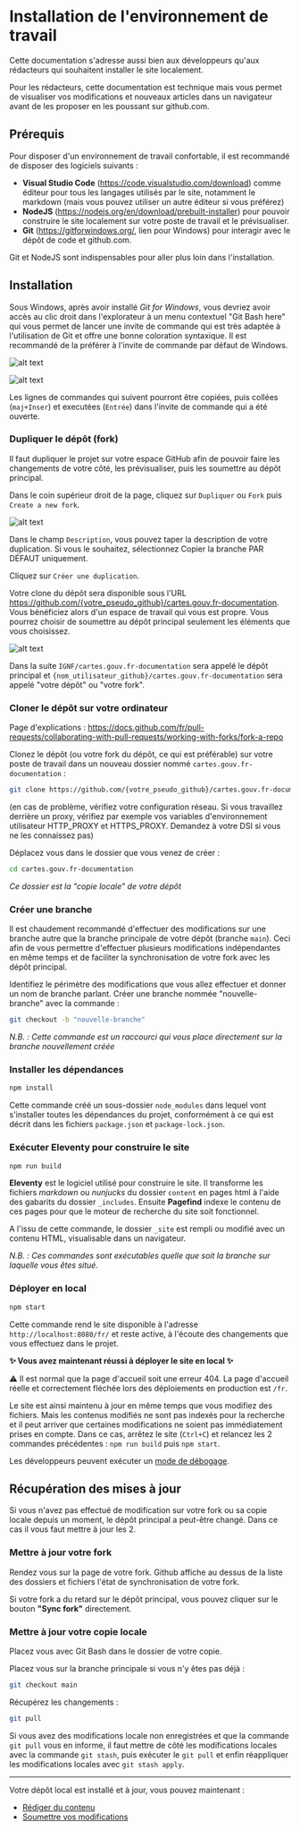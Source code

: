 # Installation de l'environnement de travail

Cette documentation s'adresse aussi bien aux développeurs qu'aux rédacteurs qui souhaitent installer le site localement.

Pour les rédacteurs, cette documentation est technique mais vous permet de visualiser vos modifications et nouveaux articles dans un navigateur avant de les proposer en les poussant sur github.com.

## Prérequis

Pour disposer d'un environnement de travail confortable, il est recommandé de disposer des logiciels suivants :

- **Visual Studio Code** (https://code.visualstudio.com/download) comme éditeur pour tous les langages utilisés par le site, notamment le markdown (mais vous pouvez utiliser un autre éditeur si vous préférez)
- **NodeJS** (https://nodejs.org/en/download/prebuilt-installer) pour pouvoir construire le site localement sur votre poste de travail et le prévisualiser.
- **Git** (https://gitforwindows.org/, lien pour Windows) pour interagir avec le dépôt de code et github.com.

Git et NodeJS sont indispensables pour aller plus loin dans l'installation.

## Installation

Sous Windows, après avoir installé _Git for Windows_, vous devriez avoir accès au clic droit dans l'explorateur à un menu contextuel "Git Bash here" qui vous permet de lancer une invite de commande qui est très adaptée à l'utilisation de Git et offre une bonne coloration syntaxique. Il est recommandé de la préférer à l'invite de commande par défaut de Windows.

![alt text](img/image.png)

![alt text](img/image-1.png)

Les lignes de commandes qui suivent pourront être copiées, puis collées (`maj+Inser`) et executées (`Entrée`) dans l'invite de commande qui a été ouverte.

### Dupliquer le dépôt (fork)

Il faut dupliquer le projet sur votre espace GitHub afin de pouvoir faire les changements de votre côté, les prévisualiser, puis les soumettre au dépôt principal.

Dans le coin supérieur droit de la page, cliquez sur `Dupliquer` ou `Fork` puis `Create a new fork`.

![alt text](img/image-7.png)

Dans le champ `Description`, vous pouvez taper la description de votre duplication. Si vous le souhaitez, sélectionnez Copier la branche PAR DÉFAUT uniquement.

Cliquez sur `Créer une duplication`.

Votre clone du dépôt sera disponible sous l'URL https://github.com/{votre_pseudo_github}/cartes.gouv.fr-documentation. Vous bénéficiez alors d'un espace de travail qui vous est propre. Vous pourrez choisir de soumettre au dépôt principal seulement les éléments que vous choisissez.

![alt text](img/image-8.png)

Dans la suite `IGNF/cartes.gouv.fr-documentation` sera appelé le dépôt principal et `{nom_utilisateur_github}/cartes.gouv.fr-documentation` sera appelé "votre dépôt" ou "votre fork".

### Cloner le dépôt sur votre ordinateur

Page d'explications : https://docs.github.com/fr/pull-requests/collaborating-with-pull-requests/working-with-forks/fork-a-repo

Clonez le dépôt (ou votre fork du dépôt, ce qui est préférable) sur votre poste de travail dans un nouveau dossier nommé `cartes.gouv.fr-documentation` :

```bash
git clone https://github.com/{votre_pseudo_github}/cartes.gouv.fr-documentation
```

(en cas de problème, vérifiez votre configuration réseau. Si vous travaillez derrière un proxy, vérifiez par exemple vos variables d'environnement utilisateur HTTP_PROXY et HTTPS_PROXY. Demandez à votre DSI si vous ne les connaissez pas)

Déplacez vous dans le dossier que vous venez de créer :

```bash
cd cartes.gouv.fr-documentation
```

_Ce dossier est la "copie locale" de votre dépôt_

### Créer une branche

Il est chaudement recommandé d'effectuer des modifications sur une branche autre que la branche principale de votre dépôt (branche `main`). Ceci afin de vous permettre d'effectuer plusieurs modifications indépendantes en même temps et de faciliter la synchronisation de votre fork avec les dépôt principal.

Identifiez le périmètre des modifications que vous allez effectuer et donner un nom de branche parlant. Créer une branche nommée "nouvelle-branche" avec la commande :

```bash
git checkout -b "nouvelle-branche"
```

_N.B. : Cette commande est un raccourci qui vous place directement sur la branche nouvellement créée_

### Installer les dépendances

```bash
npm install
```

Cette commande créé un sous-dossier `node_modules` dans lequel vont s'installer toutes les dépendances du projet, conformément à ce qui est décrit dans les fichiers `package.json` et `package-lock.json`.

### Exécuter Eleventy pour construire le site

```bash
npm run build
```

**Eleventy** est le logiciel utilisé pour construire le site. Il transforme les fichiers _markdown_ ou _nunjucks_ du dossier `content` en pages html à l'aide des gabarits du dossier `_includes`. Ensuite **Pagefind** indexe le contenu de ces pages pour que le moteur de recherche du site soit fonctionnel.

A l'issu de cette commande, le dossier `_site` est rempli ou modifié avec un contenu HTML, visualisable dans un navigateur.

_N.B. : Ces commandes sont exécutables quelle que soit la branche sur laquelle vous êtes situé._

### Déployer en local

```bash
npm start
```

Cette commande rend le site disponible à l'adresse `http://localhost:8080/fr/` et reste active, à l'écoute des changements que vous effectuez dans le projet.

**:sparkles: Vous avez maintenant réussi à déployer le site en local :sparkles:**

:warning: Il est normal que la page d'accueil soit une erreur 404. La page d'accueil réelle et correctement fléchée lors des déploiements en production est `/fr`.

Le site est ainsi maintenu à jour en même temps que vous modifiez des fichiers. Mais les contenus modifiés ne sont pas indexés pour la recherche et il peut arriver que certaines modifications ne soient pas immédiatement prises en compte. Dans ce cas, arrêtez le site (`Ctrl+C`) et relancez les 2 commandes précédentes : `npm run build` puis `npm start`.

Les développeurs peuvent exécuter un [mode de débogage](https://www.11ty.dev/docs/debugging/).

## Récupération des mises à jour

Si vous n'avez pas effectué de modification sur votre fork ou sa copie locale depuis un moment, le dépôt principal a peut-être changé. Dans ce cas il vous faut mettre à jour les 2.

### Mettre à jour votre fork

Rendez vous sur la page de votre fork. Github affiche au dessus de la liste des dossiers et fichiers l'état de synchronisation de votre fork.

Si votre fork a du retard sur le dépôt principal, vous pouvez cliquer sur le bouton **"Sync fork"** directement.

### Mettre à jour votre copie locale

Placez vous avec Git Bash dans le dossier de votre copie.

Placez vous sur la branche principale si vous n'y êtes pas déjà :

```sh
git checkout main
```

Récupérez les changements :

```sh
git pull
```

Si vous avez des modifications locale non enregistrées et que la commande `git pull` vous en informe, il faut mettre de côté les modifications locales avec la commande `git stash`, puis exécuter le `git pull` et enfin réappliquer les modifications locales avec `git stash apply`.

---

Votre dépôt local est installé et à jour, vous pouvez maintenant :

- [Rédiger du contenu](redacteur.md)
- [Soumettre vos modifications](commit.md)
